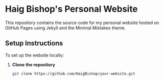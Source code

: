 # Haig Bishop's Personal Website

This repository contains the source code for my personal website hosted on GitHub Pages using Jekyll and the Minimal Mistakes theme.

## Setup Instructions

To set up the website locally:

1. **Clone the repository**

   ```bash
   git clone https://github.com/HaigBishop/your-website.git
